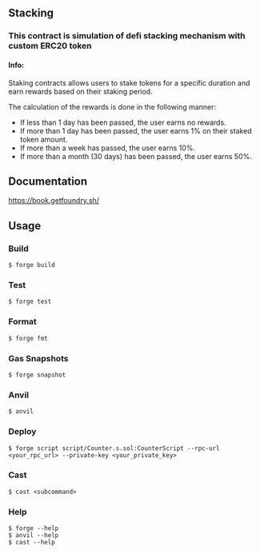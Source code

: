 ## Stacking

### This contract is simulation of defi stacking mechanism with custom ERC20 token

#### Info:

Staking contracts allows users to stake tokens for a specific duration and earn rewards based on their staking period.

The calculation of the rewards is done in the following manner:

- If less than 1 day has been passed, the user earns no rewards.
- If more than 1 day has been passed, the user earns 1% on their staked token amount.
- If more than a week has passed, the user earns 10%.
- If more than a month (30 days) has been passed, the user earns 50%.

## Documentation

https://book.getfoundry.sh/

## Usage

### Build

```shell
$ forge build
```

### Test

```shell
$ forge test
```

### Format

```shell
$ forge fmt
```

### Gas Snapshots

```shell
$ forge snapshot
```

### Anvil

```shell
$ anvil
```

### Deploy

```shell
$ forge script script/Counter.s.sol:CounterScript --rpc-url <your_rpc_url> --private-key <your_private_key>
```

### Cast

```shell
$ cast <subcommand>
```

### Help

```shell
$ forge --help
$ anvil --help
$ cast --help
```
